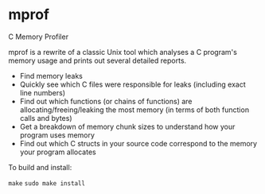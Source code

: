 # mprof
C Memory Profiler

mprof is a rewrite of a classic Unix tool which analyses a C program's memory usage and prints 
out several detailed reports.

- Find memory leaks
- Quickly see which C files were responsible for leaks (including exact line numbers)
- Find out which functions (or chains of functions) are allocating/freeing/leaking the most 
memory (in terms 
of both function calls and bytes)
- Get a breakdown of memory chunk sizes to understand how your program uses memory
- Find out which C structs in your source code correspond to the memory your program allocates

To build and install:

`make`
`sudo make install`
